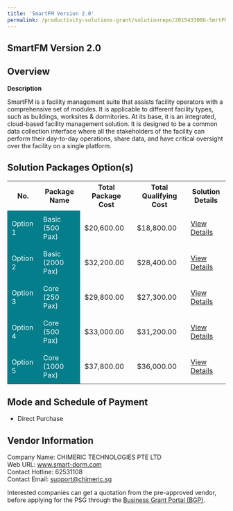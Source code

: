 ```yaml
---
title: 'SmartFM Version 2.0'
permalink: /productivity-solutions-grant/solutionrepo/201543300G-SmrtFM-v-20
---
```


## SmartFM Version 2.0

## Overview

**Description**

SmartFM is a facility management suite that assists facility operators with a comprehensive set of modules. It is applicable to different facility types, such as buildings, worksites & dormitories. At its base, it is an integrated, cloud-based facility management solution. It is designed to be a common data collection interface where all the stakeholders of the facility can perform their day-to-day operations, share data, and have critical oversight over the facility on a single platform.

## Solution Packages Option(s)

<table>
<tr>
<th><b>No.</b></th>
<th><b>Package Name</b></th>
<th><b>Total Package Cost</b></th>
<th><b>Total Qualifying Cost</b></th>
<th><b>Solution Details</b></th>
</tr>
<tr>
<td style='padding: 10px; background-color: #037E8A; color: #FFFFFF;'>Option 1</td>
<td style='padding: 10px; background-color: #037E8A; color: #FFFFFF;'>Basic (500 Pax)</td>
<td style='padding: 10px;'>$20,600.00</td>
<td style='padding: 10px;'>$18,800.00</td>
<td style='padding: 10px;'><a href='/images/psg/CHIMERIC_SmartFM_Desensitised_Annex3_Part1.pdf ' target='_blank'>View Details</a></td>
</tr>
<tr>
<td style='padding: 10px; background-color: #037E8A; color: #FFFFFF;'>Option 2</td>
<td style='padding: 10px; background-color: #037E8A; color: #FFFFFF;'>Basic (2000 Pax)</td>
<td style='padding: 10px;'>$32,200.00</td>
<td style='padding: 10px;'>$28,400.00</td>
<td style='padding: 10px;'><a href='/images/psg/CHIMERIC_SmartFM_Desensitised_Annex3_Part2.pdf ' target='_blank'>View Details</a></td>
</tr>
<tr>
<td style='padding: 10px; background-color: #037E8A; color: #FFFFFF;'>Option 3</td>
<td style='padding: 10px; background-color: #037E8A; color: #FFFFFF;'>Core (250 Pax)</td>
<td style='padding: 10px;'>$29,800.00</td>
<td style='padding: 10px;'>$27,300.00</td>
<td style='padding: 10px;'><a href='/images/psg/CHIMERIC_SmartFM_Desensitised_Annex3_Part3.pdf ' target='_blank'>View Details</a></td>
</tr>
<tr>
<td style='padding: 10px; background-color: #037E8A; color: #FFFFFF;'>Option 4</td>
<td style='padding: 10px; background-color: #037E8A; color: #FFFFFF;'>Core (500 Pax)</td>
<td style='padding: 10px;'>$33,000.00</td>
<td style='padding: 10px;'>$31,200.00</td>
<td style='padding: 10px;'><a href='/images/psg/CHIMERIC_SmartFM_Desensitised_Annex3_Part4.pdf ' target='_blank'>View Details</a></td>
</tr>
<tr>
<td style='padding: 10px; background-color: #037E8A; color: #FFFFFF;'>Option 5</td>
<td style='padding: 10px; background-color: #037E8A; color: #FFFFFF;'>Core (1000 Pax)</td>
<td style='padding: 10px;'>$37,800.00</td>
<td style='padding: 10px;'>$36,000.00</td>
<td style='padding: 10px;'><a href='/images/psg/CHIMERIC_SmartFM_Desensitised_Annex3_Part5.pdf ' target='_blank'>View Details</a></td>
</tr>
</table>

## Mode and Schedule of Payment

 - Direct Purchase

## Vendor Information

 Company Name: CHIMERIC TECHNOLOGIES PTE LTD<br>Web URL: www.smart-dorm.com <br>Contact Hotline: 62531108 <br>Contact Email: support@chimeric.sg <br>

Interested companies can get a quotation from the pre-approved vendor, before applying for the PSG through the <a href='https://www.businessgrants.gov.sg/' target='_blank' rel='noopener'>Business Grant Portal (BGP)</a>.

<script src="/jquery/resize-tables.js"></script>
